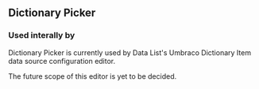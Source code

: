 ﻿## Dictionary Picker

### Used interally by

Dictionary Picker is currently used by Data List's Umbraco Dictionary Item data source configuration editor.

The future scope of this editor is yet to be decided.
